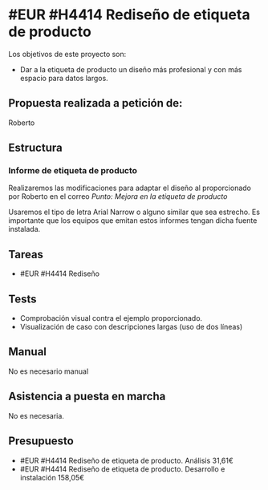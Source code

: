 # #EUR #H4414 Rediseño de etiqueta de producto

Los objetivos de este proyecto son:
+ Dar a la etiqueta de producto un diseño más profesional y con más espacio para datos largos.

## Propuesta realizada a petición de:
Roberto

## Estructura

### Informe de etiqueta de producto
Realizaremos las modificaciones para adaptar el diseño al proporcionado por Roberto en el correo _Punto: Mejora en la etiqueta de producto_

Usaremos el tipo de letra Arial Narrow o alguno similar que sea estrecho. Es importante que los equipos que emitan estos informes tengan dicha fuente instalada.


## Tareas
* #EUR #H4414 Rediseño

## Tests
+ Comprobación visual contra el ejemplo proporcionado.
+ Visualización de caso con descripciones largas (uso de dos líneas)

## Manual
No es necesario manual

## Asistencia a puesta en marcha
No es necesaria.

## Presupuesto
* #EUR #H4414 Rediseño de etiqueta de producto. Análisis 31,61€
* #EUR #H4414 Rediseño de etiqueta de producto. Desarrollo e instalación 158,05€